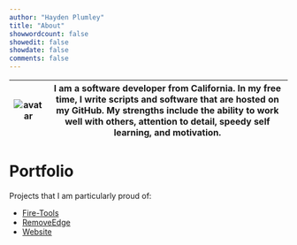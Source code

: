 ```yaml
---
author: "Hayden Plumley"
title: "About"
showwordcount: false
showedit: false
showdate: false
comments: false
---
```


![avatar](../images/avatar.webp) | I am a software developer from California. In my free time, I write scripts and software that are hosted on my GitHub. My strengths include the ability to work well with others, attention to detail, speedy self learning, and motivation.  
|-|-|

# Portfolio
Projects that I am particularly proud of:
- [Fire-Tools](https://github.com/mrhaydendp/Fire-Tools)
- [RemoveEdge](https://github.com/mrhaydendp/RemoveEdge)
- [Website](https://github.com/mrhaydendp/blog.mrhaydendp.com)
